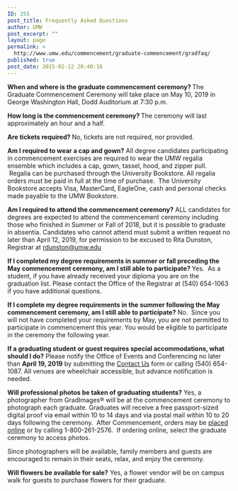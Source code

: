 ```yaml
---
ID: 255
post_title: Frequently Asked Questions
author: UMW
post_excerpt: ""
layout: page
permalink: >
  http://www.umw.edu/commencement/graduate-commencement/gradfaq/
published: true
post_date: 2015-02-12 20:40:16
---
```

<strong>When and where is the graduate commencement ceremony?
</strong>The Graduate Commencement Ceremony will take place on May 10, 2019 in George Washington Hall, Dodd Auditorium at 7:30 p.m.

<strong>How long is the commencement ceremony?
</strong>The ceremony will last approximately an hour and a half.

<strong>Are tickets required?
</strong>No, tickets are not required, nor provided.

<strong>Am I required to wear a cap and gown?</strong>
All degree candidates participating in commencement exercises are required to wear the UMW regalia ensemble which includes a cap, gown, tassel, hood, and zipper pull.  Regalia can be purchased through the University Bookstore. All regalia orders must be paid in full at the time of purchase.  The University Bookstore accepts Visa, MasterCard, EagleOne, cash and personal checks made payable to the UMW Bookstore.

<strong>Am I required to attend the commencement ceremony?</strong>
ALL candidates for degrees are expected to attend the commencement ceremony including those who finished in Summer or Fall of 2018, but it is possible to graduate in absentia. Candidates who cannot attend must submit a written request no later than April 12, 2019, for permission to be excused to Rita Dunston, Registrar at <a href="mailto:rdunston@umw.edu">rdunston@umw.edu</a>

<strong>If I completed my degree requirements in summer or fall preceding the May commencement ceremony, am I still able to participate?
</strong>Yes.  As a student, if you have already received your diploma you are on the graduation list. Please contact the Office of the Registrar at (540) 654-1063 if you have additional questions.

<strong>If I complete my degree requirements in the summer following the May commencement ceremony, am I still able to participate?</strong>
No.  Since you will not have completed your requirements by May, you are not permitted to participate in commencement this year. You would be eligible to participate in the ceremony the following year.

<strong>If a graduating student or guest requires special accommodations, what should I do?</strong>
Please notify the Office of Events and Conferencing no later than <strong>April 19, 2019</strong> by submitting the <a href="http://www.umw.edu/commencement/contact-us/">Contact Us</a> form or calling (540) 654-1087. All venues are wheelchair accessible, but advance notification is needed.

<strong>Will professional photos be taken of graduating students?</strong>
Yes, a photographer from GradImages® will be at the commencement ceremony to photograph each graduate. Graduates will receive a free passport-sized digital proof via email within 10 to 14 days and via postal mail within 10 to 20 days following the ceremony.  After Commencement, orders may be <a href="http://www.gradimages.com">placed online</a> or by calling 1-800-261-2576.  If ordering online, select the graduate ceremony to access photos.

Since photographers will be available, family members and guests are encouraged to remain in their seats, relax, and enjoy the ceremony.

<strong>Will flowers be available for sale?</strong>
Yes, a flower vendor will be on campus walk for guests to purchase flowers for their graduate.